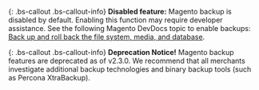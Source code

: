 {: .bs-callout .bs-callout-info}
**Disabled feature:** Magento backup is disabled by default. Enabling this function may require developer assistance. See the following Magento DevDocs topic to enable backups: [Back up and roll back the file system, media, and database][1].

{: .bs-callout .bs-callout-info}
**Deprecation Notice!** Magento backup features are deprecated as of v2.3.0. We recommend that all merchants investigate additional backup technologies and binary backup tools (such as Percona XtraBackup).

[1]: https://devdocs.magento.com/guides/v2.3/install-gde/install/cli/install-cli-backup.html
